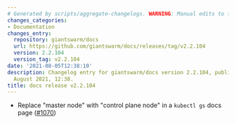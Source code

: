 ```yaml
---
# Generated by scripts/aggregate-changelogs. WARNING: Manual edits to this files will be overwritten.
changes_categories:
- Documentation
changes_entry:
  repository: giantswarm/docs
  url: https://github.com/giantswarm/docs/releases/tag/v2.2.104
  version: 2.2.104
  version_tag: v2.2.104
date: '2021-08-05T12:38:10'
description: Changelog entry for giantswarm/docs version 2.2.104, published on 05
  August 2021, 12:38.
title: docs release v2.2.104
---
```


- Replace "master node" with "control plane node" in a `kubectl gs` docs page ([#1070](https://github.com/giantswarm/docs/pull/1070))
